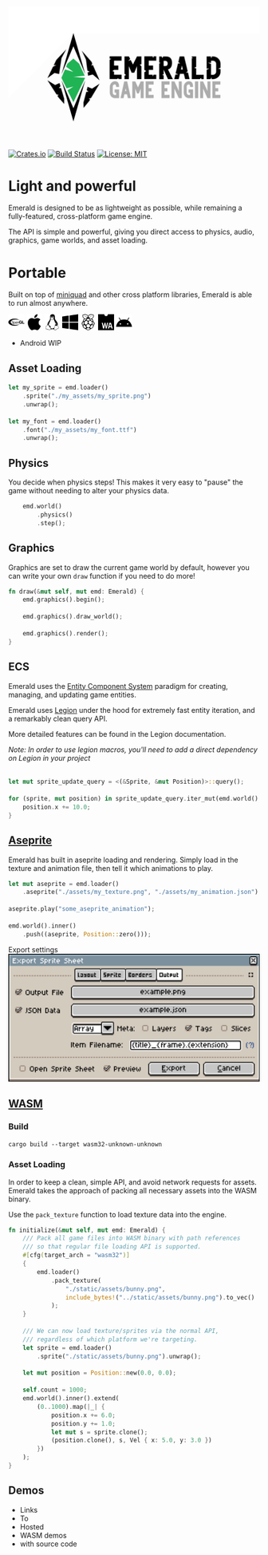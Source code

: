 ![Emerald](./banner_large.png)
[![Crates.io](https://img.shields.io/crates/v/emerald.svg)](https://crates.io/crates/emerald)
[![Build Status](https://travis-ci.com/Bombfuse/emerald.svg?branch=master)](https://travis-ci.com/Bombfuse/emerald)
[![License: MIT](https://img.shields.io/badge/License-MIT-green.svg)](https://opensource.org/licenses/MIT)

# Light and powerful

Emerald is designed to be as lightweight as possible, while remaining a fully-featured, cross-platform game engine.

The API is simple and powerful, giving you direct access to physics, audio, graphics, game worlds, and asset loading.

# Portable

Built on top of [miniquad](https://github.com/not-fl3/miniquad) and other cross platform libraries, Emerald is able to run almost anywhere.

<div>
    <img alt="OpenGL" src="./assets/opengl.svg" width=32>
    <img alt="MacOS" src="./assets/apple.svg" width=32>
    <img alt="Linux" src="./assets/linux.svg" width=32>
    <img alt="Windows" src="./assets/windows.svg" width=32>
    <img alt="RaspberryPi" src="./assets/raspberrypi.svg" width=32>
    <img alt="HTML5" src="./assets/webassembly.svg" width=32>
    <img alt="Android" src="./assets/android.svg" width=32>
</div>

* Android WIP



## Asset Loading
```rust
let my_sprite = emd.loader()
    .sprite("./my_assets/my_sprite.png")
    .unwrap();

let my_font = emd.loader()
    .font("./my_assets/my_font.ttf")
    .unwrap();
```


## Physics
You decide when physics steps!
This makes it very easy to "pause" the game without needing to alter your physics data.

```rust
    emd.world()
        .physics()
        .step();
```

## Graphics

Graphics are set to draw the current game world by default, however you can write your own `draw` function if you need to do more!

```rust
fn draw(&mut self, mut emd: Emerald) {
    emd.graphics().begin();

    emd.graphics().draw_world();

    emd.graphics().render();
}
```

## ECS

Emerald uses the [Entity Component System](https://en.wikipedia.org/wiki/Entity_component_system) paradigm for creating, managing, and updating game entities.

Emerald uses [Legion](https://github.com/TomGillen/legion) under the hood for extremely fast entity iteration, and a remarkably clean query API.

More detailed features can be found in the Legion documentation.

*Note: In order to use legion macros, you'll need to add a direct dependency on Legion in your project*

```rust

let mut sprite_update_query = <(&Sprite, &mut Position)>::query();

for (sprite, mut position) in sprite_update_query.iter_mut(emd.world().inner()) {
    position.x += 10.0;
}
```

## [Aseprite](https://www.aseprite.org/)

Emerald has built in aseprite loading and rendering. Simply load in the texture and animation file, then tell it which animations to play.

```rust
let mut aseprite = emd.loader()
    .aseprite("./assets/my_texture.png", "./assets/my_animation.json").unwrap();

aseprite.play("some_aseprite_animation");

emd.world().inner()
    .push((aseprite, Position::zero()));
```

Export settings
![Preferred export settings](./assets/aseprite_settings.png)



## [WASM](https://webassembly.org/)

### Build

`cargo build --target wasm32-unknown-unknown`

### Asset Loading

In order to keep a clean, simple API, and avoid network requests for assets. Emerald takes the approach of packing all necessary assets into the WASM binary.

Use the `pack_texture` function to load texture data into the engine.

```rust
fn initialize(&mut self, mut emd: Emerald) {
    /// Pack all game files into WASM binary with path references
    /// so that regular file loading API is supported.
    #[cfg(target_arch = "wasm32")]
    {
        emd.loader()
            .pack_texture(
                "./static/assets/bunny.png",
                include_bytes!("../static/assets/bunny.png").to_vec()
            );
    }

    /// We can now load texture/sprites via the normal API,
    /// regardless of which platform we're targeting.
    let sprite = emd.loader()
        .sprite("./static/assets/bunny.png").unwrap();
    
    let mut position = Position::new(0.0, 0.0);

    self.count = 1000;
    emd.world().inner().extend(
        (0..1000).map(|_| {
            position.x += 6.0;
            position.y += 1.0;
            let mut s = sprite.clone();
            (position.clone(), s, Vel { x: 5.0, y: 3.0 })
        })
    );
}
```


## Demos
* Links
* To
* Hosted
* WASM demos
* with source code